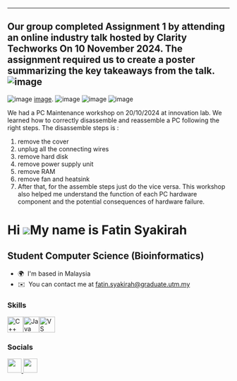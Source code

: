 
------------------------------------------------------------------------------------------------------------------------------------------------------------------------------
Our group completed Assignment 1 by attending an online industry talk hosted by Clarity Techworks On 10 November 2024. The assignment required us to create a poster summarizing the key takeaways from the talk. 
![image](https://github.com/user-attachments/assets/43b58a2d-c03c-4c85-a720-5a4df079a992)
------------------------------------------------------------------------------------------------------------------------------------------------------------------------------
![image](https://github.com/user-attachments/assets/149ba2df-c8fb-440c-b9ab-8f081a00c0a7) [image](https://github.com/user-attachments/assets/32492c71-8a15-4a70-91f7-4e01acfe5068).
![image](https://github.com/user-attachments/assets/603f828c-1036-4be3-880b-f2e00ddd2790)
![image](https://github.com/user-attachments/assets/93739dd2-9b5b-49ba-94ab-61860065eedc)
![image](https://github.com/user-attachments/assets/3bf5dd18-33db-4077-b124-73776ff485ca)

We had a PC Maintenance workshop on 20/10/2024 at innovation lab. We learned how to correctly disassemble and reassemble a PC following the right steps.
The disassemble steps is :

1. remove the cover
2. unplug all the connecting wires
3. remove hard disk
4. remove power supply unit
5. remove RAM
6. remove fan and heatsink
7. After that, for the assemble steps just do the vice versa. This workshop also helped me understand the function of each PC hardware component and the potential consequences of hardware failure.


Hi ![](https://user-images.githubusercontent.com/18350557/176309783-0785949b-9127-417c-8b55-ab5a4333674e.gif)My name is Fatin Syakirah
======================================================================================================================================

Student Computer Science (Bioinformatics)
-----------------------------------------

* 🌍  I'm based in Malaysia
* ✉️  You can contact me at [fatin.syakirah@graduate.utm.my](mailto:fatin.syakirah@graduate.utm.my)

### Skills


<p align="left">
<a href="https://docs.microsoft.com/en-us/cpp/?view=msvc-170" target="_blank" rel="noreferrer"><img src="https://raw.githubusercontent.com/danielcranney/readme-generator/main/public/icons/skills/cplusplus-colored.svg" width="36" height="36" alt="C++" /></a><a href="https://www.oracle.com/java/" target="_blank" rel="noreferrer"><img src="https://raw.githubusercontent.com/danielcranney/readme-generator/main/public/icons/skills/java-colored.svg" width="36" height="36" alt="Java" /></a><a href="https://code.visualstudio.com/" target="_blank" rel="noreferrer"><img src="https://raw.githubusercontent.com/danielcranney/readme-generator/main/public/icons/skills/visualstudiocode.svg" width="36" height="36" alt="VS Code" /></a>
</p>


### Socials

<p align="left"> <a href="https://www.github.com/ftnsyakirah" target="_blank" rel="noreferrer"> <picture> <source media="(prefers-color-scheme: dark)" srcset="https://raw.githubusercontent.com/danielcranney/readme-generator/main/public/icons/socials/github-dark.svg" /> <source media="(prefers-color-scheme: light)" srcset="https://raw.githubusercontent.com/danielcranney/readme-generator/main/public/icons/socials/github.svg" /> <img src="https://raw.githubusercontent.com/danielcranney/readme-generator/main/public/icons/socials/github.svg" width="32" height="32" /> </picture> </a> <a href="http://www.instagram.com/ftnsyakirah_" target="_blank" rel="noreferrer"> <picture> <source media="(prefers-color-scheme: dark)" srcset="https://raw.githubusercontent.com/danielcranney/readme-generator/main/public/icons/socials/instagram-dark.svg" /> <source media="(prefers-color-scheme: light)" srcset="https://raw.githubusercontent.com/danielcranney/readme-generator/main/public/icons/socials/instagram.svg" /> <img src="https://raw.githubusercontent.com/danielcranney/readme-generator/main/public/icons/socials/instagram.svg" width="32" height="32" /> </picture> </a></p>




